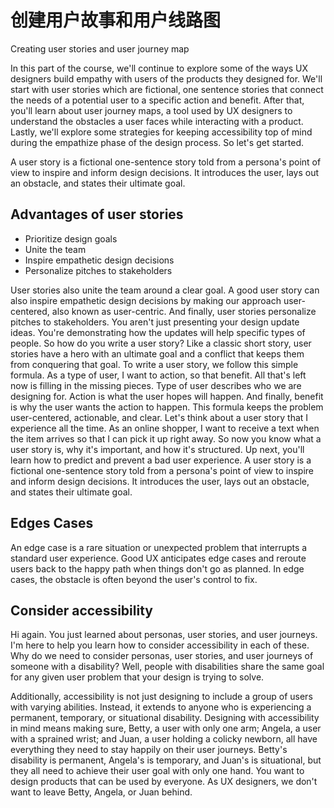 # 创建用户故事和用户线路图

Creating user stories and user journey map

In this part of the course, we'll continue to explore some of the ways UX designers build empathy with users of the products they designed for. We'll start with user stories which are fictional, one sentence stories that connect the needs of a potential user to a specific action and benefit. After that, you'll learn about user journey maps, a tool used by UX designers to understand the obstacles a user faces while interacting with a product. Lastly, we'll explore some strategies for keeping accessibility top of mind during the empathize phase of the design process. So let's get started.

 A user story is a fictional one-sentence story told from a persona's point of view to inspire and inform design decisions. It introduces the user, lays out an obstacle, and states their ultimate goal.

 ## Advantages of user stories

 - Prioritize design goals
 - Unite the team
 - Inspire empathetic design decisions
 - Personalize pitches to stakeholders

User stories also unite the team around a clear goal. A good user story can also inspire empathetic design decisions by making our approach user-centered, also known as user-centric. And finally, user stories personalize pitches to stakeholders. You aren't just presenting your design update ideas. You're demonstrating how the updates will help specific types of people. So how do you write a user story? Like a classic short story, user stories have a hero with an ultimate goal and a conflict that keeps them from conquering that goal. To write a user story, we follow this simple formula. As a type of user, I want to action, so that benefit. All that's left now is filling in the missing pieces. Type of user describes who we are designing for. Action is what the user hopes will happen. And finally, benefit is why the user wants the action to happen. This formula keeps the problem user-centered, actionable, and clear. Let's think about a user story that I experience all the time. As an online shopper, I want to receive a text when the item arrives so that I can pick it up right away. So now you know what a user story is, why it's important, and how it's structured. Up next, you'll learn how to predict and prevent a bad user experience.
A user story is a fictional one-sentence story told from a persona's point of view to inspire and inform design decisions. It introduces the user, lays out an obstacle, and states their ultimate goal.

## Edges Cases
An edge case is a rare situation or unexpected problem that interrupts a standard user experience. Good UX anticipates edge cases and reroute users back to the happy path when things don't go as planned. In edge cases, the obstacle is often beyond the user's control to fix.

## Consider accessibility

Hi again. You just learned about personas, user stories, and user journeys. I'm here to help you learn how to consider accessibility in each of these. Why do we need to consider personas, user stories, and user journeys of someone with a disability? Well, people with disabilities share the same goal for any given user problem that your design is trying to solve.

Additionally, accessibility is not just designing to include a group of users with varying abilities. Instead, it extends to anyone who is experiencing a permanent, temporary, or situational disability. Designing with accessibility in mind means making sure, Betty, a user with only one arm; Angela, a user with a sprained wrist; and Juan, a user holding a colicky newborn, all have everything they need to stay happily on their user journeys. Betty's disability is permanent, Angela's is temporary, and Juan's is situational, but they all need to achieve their user goal with only one hand. You want to design products that can be used by everyone. As UX designers, we don't want to leave Betty, Angela, or Juan behind.